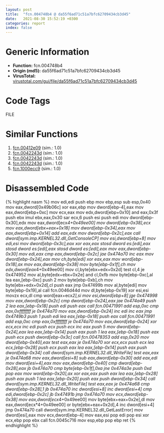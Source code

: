 ```yaml
---
layout: post
title:  "fcn.004748b4 @ da55f6ad71c51a7bfc62709434cb3d45"
date:   2021-08-30 15:52:19 +0300
categories: report
index: false
---
```


# Generic Information
- **Function:** fcn.004748b4
- **Origin (md5):** da55f6ad71c51a7bfc62709434cb3d45
- **VirusTotal:** [virustotal.com/gui/file/da55f6ad71c51a7bfc62709434cb3d45][virustotal_ref]

# Code Tags
<span class="tag" id="FILE">FILE</span>


# Similar Functions

1. [fcn.00412e09][similar_1_ref] (sim.: 1.0)
2. [fcn.0042243d][similar_2_ref] (sim.: 1.0)
3. [fcn.0042243d][similar_3_ref] (sim.: 1.0)
4. [fcn.0042243d][similar_4_ref] (sim.: 1.0)
5. [fcn.1000ecc9][similar_5_ref] (sim.: 1.0)


# Disassembled Code

{% highlight nasm %}
mov edi,edi
push ebp
mov ebp,esp
sub esp,0x40
mov eax,dword[0x49b06c]
xor eax,ebp
mov dword[ebp-4],eax
mov eax,dword[ebp+0xc]
mov ecx,eax
mov edx,dword[ebp+0x10]
and eax,0x3f
push ebx
imul ebx,eax,0x30
sar ecx,6
push esi
push edi
mov dword[ebp-0x30],edx
mov eax,dword[ecx*4+0x49ee00]
mov dword[ebp-0x38],ecx
mov eax,dword[ebx+eax+0x18]
mov dword[ebp-0x34],eax
mov eax,dword[ebp+0x14]
add eax,edx
mov dword[ebp-0x2c],eax
call dword[sym.imp.KERNEL32.dll_GetConsoleCP]
mov esi,dword[ebp+8]
mov edi,esi
mov dword[ebp-0x3c],eax
xor eax,eax
stosd dword es:[edi],eax
stosd dword es:[edi],eax
stosd dword es:[edi],eax
mov eax,dword[ebp-0x30]
mov edi,eax
cmp eax,dword[ebp-0x2c]
jae 0x474a70
inc eax
mov dword[ebp-0x24],eax
mov ch,byte[edi]
xor eax,eax
mov word[ebp-0x18],ax
mov eax,dword[ebp-0x38]
mov byte[ebp-0x1f],ch
mov edx,dword[eax*4+0x49ee00]
mov cl,byte[ebx+edx+0x2d]
test cl,4
je 0x474952
mov al,byte[edx+ebx+0x2e]
and cl,0xfb
mov byte[ebp-0xc],al
lea eax,[ebp-0xc]
push 2
mov byte[ebp-0xb],ch
mov byte[ebx+edx+0x2d],cl
push eax
jmp 0x47499b
mov al,byte[edi]
mov byte[ebp-0x19],al
call fcn.0046d44d
mov dl,byte[ebp-0x19]
xor esi,esi
movzx ecx,dl
cmp word[eax+ecx*2],si
mov esi,dword[ebp+8]
jge 0x474998
mov eax,dword[ebp-0x2c]
cmp dword[ebp-0x24],eax
jae 0x474a49
push 2
lea eax,[ebp-0x18]
push edi
push eax
call fcn.00471991
add esp,0xc
cmp eax,0xffffffff
je 0x474a70
mov eax,dword[ebp-0x24]
inc edi
inc eax
jmp 0x4749b3
push 1
push edi
lea eax,[ebp-0x18]
push eax
call fcn.00471991
add esp,0xc
cmp eax,0xffffffff
je 0x474a70
mov eax,dword[ebp-0x24]
xor ecx,ecx
inc edi
push ecx
push ecx
inc eax
push 5
mov dword[ebp-0x24],eax
lea eax,[ebp-0x14]
push eax
push 1
lea eax,[ebp-0x18]
push eax
push ecx
push dword[ebp-0x3c]
call fcn.00478353
add esp,0x20
mov dword[ebp-0x40],eax
test eax,eax
je 0x474a70
xor ecx,ecx
push ecx
lea ecx,[ebp-0x28]
push ecx
push eax
lea eax,[ebp-0x14]
push eax
push dword[ebp-0x34]
call dword[sym.imp.KERNEL32.dll_WriteFile]
test eax,eax
je 0x474a68
mov eax,dword[esi+8]
sub eax,dword[ebp-0x30]
add eax,edi
mov dword[esi+4],eax
mov eax,dword[ebp-0x40]
cmp dword[ebp-0x28],eax
jb 0x474a70
cmp byte[ebp-0x1f],0xa
jne 0x474a3e
push 0xd
pop eax
mov word[ebp-0x20],ax
xor eax,eax
push eax
lea eax,[ebp-0x28]
push eax
push 1
lea eax,[ebp-0x20]
push eax
push dword[ebp-0x34]
call dword[sym.imp.KERNEL32.dll_WriteFile]
test eax,eax
je 0x474a68
cmp dword[ebp-0x28],1
jb 0x474a70
inc dword[esi+8]
inc dword[esi+4]
cmp edi,dword[ebp-0x2c]
jb 0x47491b
jmp 0x474a70
mov ecx,dword[ebp-0x38]
mov eax,dword[ecx*4+0x49ee00]
mov byte[ebx+eax+0x2e],dl
mov eax,dword[ecx*4+0x49ee00]
or byte[ebx+eax+0x2d],4
inc dword[esi+4]
jmp 0x474a70
call dword[sym.imp.KERNEL32.dll_GetLastError]
mov dword[esi],eax
mov ecx,dword[ebp-4]
mov eax,esi
pop edi
pop esi
xor ecx,ebp
pop ebx
call fcn.0045c716
mov esp,ebp
pop ebp
ret
{% endhighlight %}


[similar_1_ref]: /report/fcn.00412e09@8fe319558c6f221efde51f3acc33b19c
[similar_2_ref]: /report/fcn.0042243d@4e7c37abf424044823775b5a322a4f56
[similar_3_ref]: /report/fcn.0042243d@6a98c558febb15c96e5c5a6a3f824bf6
[similar_4_ref]: /report/fcn.0042243d@aa2f7406d0daef89c0b450b207e2cbe5
[similar_5_ref]: /report/fcn.1000ecc9@f306bc4e89ecdab5df7aa72172ee5f69
[virustotal_ref]: https://www.virustotal.com/gui/file/da55f6ad71c51a7bfc62709434cb3d45
